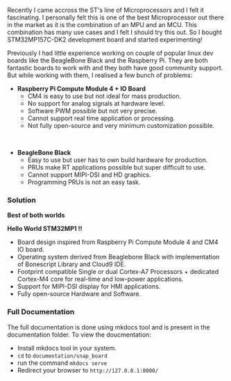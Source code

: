 Recently I came accross the ST's line of Microprocessors and I felt it fascinating. I personally felt this is one of the best Microprocessor out there in the market as it is the combination of an MPU and an  MCU. This combination has many use cases and I felt I should try this out. So I bought STM32MP157C-DK2 development board and started experimenting! <br>

Previously I had little experience working on couple of popular linux dev boards like the BeagleBone Black
and the Raspberry Pi. They are both fantastic boards to work with and they both have good community support. But while working with them, I realised a few bunch of problems:

- **Raspberry Pi Compute Module 4 + IO Board**
    - CM4 is easy to use but not ideal for mass production.
    - No support for analog signals at hardware level.
    - Software PWM possible but not very precise.
    - Cannot support real time application or processing.
    - Not fully open-source and very minimum customization possible. <br>
<br>

- **BeagleBone Black**
    - Easy to use but user has to own build hardware for production.
    - PRUs make RT applications possible but super difficult to use.
    - Cannot support MIPI-DSI and HD graphics.
    - Programming PRUs is not an easy task.

### Solution

**Best of both worlds**

**Hello World STM32MP1 !!**

- Board design inspired from Raspberry Pi Compute Module 4 and CM4 IO board.
- Operating system derived from Beaglebone Black with implementation of Bonescript Library and Cloud9 IDE.
- Footprint compatible Single or dual Cortex-A7 Processors + dedicated Cortex-M4 core for real-time and low-power applications.
- Support for MIPI-DSI display for HMI applications.
- Fully open-source Hardware and Software.

### Full Documentation

The full documentation is done using mkdocs tool and is present in the documentation folder. To view the doucmentation:
- Install mkdocs tool in your system.
- `cd` to `documentation/snap_board`
- run the command `mkdocs serve`
- Redirect your browser to `http://127.0.0.1:8000/`
